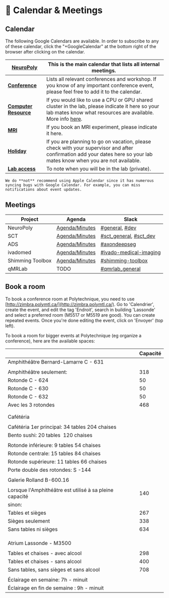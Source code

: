 # <span>📅</span> Calendar & Meetings

## Calendar

The following Google Calendars are available. In order to subscribe to any of these calendar, click the "+GoogleCalendar" at the bottom right of the browser after clicking on the calendar.

| [**NeuroPoly**](https://calendar.google.com/calendar/embed?src=h4tfirrturtt83oamhht396uv8%40group.calendar.google.com&ctz=America%2FToronto) | This is the main calendar that lists all internal meetings. | 
| --- | --- |
| [**Conference**](https://calendar.google.com/calendar/embed?src=min92rurvg89o5bci90qs5iqc0%40group.calendar.google.com&ctz=America%2FToronto) | Lists all relevant conferences and workshop. If you know of any important conference event, please feel free to add it to the calendar. |
| [**Computer Resource**](https://calendar.google.com/calendar/embed?src=4mg6bgd9pv55thf9486t2miht8%40group.calendar.google.com&ctz=America%2FToronto) | If you would like to use a CPU or GPU shared cluster in the lab, please indicate it here so your lab mates know what resources are available. More info [here](/computing-resources/neuropoly/README.md). |
| [**MRI**](https://calendar.google.com/calendar/embed?src=k4moiei5d2lh84iokouk6lt84o%40group.calendar.google.com&ctz=America%2FToronto) | If you book an MRI experiment, please indicate it here. |
| [**Holiday**](https://calendar.google.com/calendar/embed?src=qtrbj6k5msf69q65gtiv0fnogc%40group.calendar.google.com&ctz=America%2FToronto) | If you are planning to go on vacation, please check with your supervisor and after confirmation add your dates here so your lab mates know when you are not available. |
| [**Lab access**](https://calendar.google.com/calendar/embed?src=f6jauphqn3nfqdb8ghaomgl7k0%40group.calendar.google.com&ctz=America%2FToronto) | To note when you will be in the lab (private). |

```{warning}
We do **not** recommend using Apple Calendar since it has numerous syncing bugs with Google Calendar. For example, you can miss notifications about event updates.
```

## Meetings

| Project | Agenda | Slack |
| ------- | ------ | ----- |
| NeuroPoly | [Agenda​/Minutes](https://docs.google.com/document/d/1yCsdUsbBZkHjDcf86_kN2ivh9G86B_VqnJ-dW5ZT4FM/edit#heading=h.vf0bbedsu4ln) | [#general](https://neuropoly.slack.com/archives/C034UD4QW), [#dev](https://neuropoly.slack.com/archives/C01TA54MW72) |
| SCT | ​[Agenda/Minutes](https://docs.google.com/document/d/1ItApJQfajO2lRzOU2yenWbeRg6alfsdut3J4AVVdo78/edit#heading=h.hy6n5q7hqlg0) | [#sct_general](https://neuropoly.slack.com/archives/CB27THD2T), [#sct_dev](https://neuropoly.slack.com/archives/CAW9X21D5) |
| ADS | [Agenda/Minutes](https://docs.google.com/document/d/1C-72TFgG_tn4FDEQCjoecS4SloS__eQtNuYs-xOcKxQ/edit) | [#axondeepseg](https://neuropoly.slack.com/archives/CB0KLDR09) |	
| ivadomed | [Agenda/Minutes](https://docs.google.com/document/d/19mEHKOZKFdprb3UPQYxmfO46mn0bPQfOgE-WPdeF7AQ/edit#) | [#ivado-medical-imaging](https://neuropoly.slack.com/archives/C8JM2P004) |
| Shimming Toolbox | [Agenda/Minutes](https://docs.google.com/document/d/1CKpGLPcQ133hNdVa-Hzk5AINkJiQ13-uBEiDogpE8sg/edit#) | [#shimming-toolbox​](https://neuropoly.slack.com/archives/CQXMSG4UU) |
| qMRLab | TODO | [#qmrlab_general](https://neuropoly.slack.com/archives/C72MGA2RW) |


## Book a room

To book a conference room at Polytechnique, you need to use [http://zimbra.polymtl.ca/](http://zimbra.polymtl.ca/). Go to 'Calendrier', create the event, and edit the tag 'Endroit', search in building 'Lassonde' and select a preferred room (M5517 or M5519 are good). You can create repeated events. Once you're done editing the event, click on 'Envoyer' (top left).

To book a room for bigger events at Polytechnique (eg organize a conference), here are the available spaces:

|                                                         | Capacité |
| ------------------------------------------------------- | -------- |
| Amphithéâtre Bernard-Lamarre C - 631                    |          |
|                                                         |          |
| Amphithéâtre seulement:                                 | 318      |
| Rotonde C - 624                                         | 50       |
| Rotonde C - 630                                         | 50       |
| Rotonde C - 632                                         | 50       |
| Avec les 3 rotondes                                     | 468      |
|                                                         |          |
|                                                         |          |
| Cafétéria                                               |          |
|                                                         |          |
| Cafétéria 1er principal: 34 tables 204 chaises          |          |
| Bento sushi: 20 tables  120 chaises                     |          |
|                                                         |          |
| Rotonde inférieure: 9 tables 54 chaises                 |          |
| Rotonde centrale: 15 tables 84 chaises                  |          |
| Rotonde supérieure: 11 tables 66 chaises                |          |
| Porte double des rotondes: S -144                       |          |
|                                                         |          |
| Galerie Rolland B-600.16                                |          |
|                                                         |          |
| Lorsque l'Amphithéâtre est utilisé à sa pleine capacité | 140      |
| sinon:                                                  |          |
| Tables et sièges                                        | 267      |
| Sièges seulement                                        | 338      |
| Sans tables ni sièges                                   | 634      |
|                                                         |          |
|                                                         |          |
|                                                         |          |
| Atrium Lassonde - M3500                                 |          |
|                                                         |          |
| Tables et chaises - avec alcool                         | 298      |
| Tables et chaises - sans alcool                         | 400      |
| Sans tables, sans sièges et sans alcool                 | 708      |
|                                                         |          |
| Éclairage en semaine: 7h - minuit                       |          |
| Éclairage en fin de semaine : 9h - minuit               |          |

